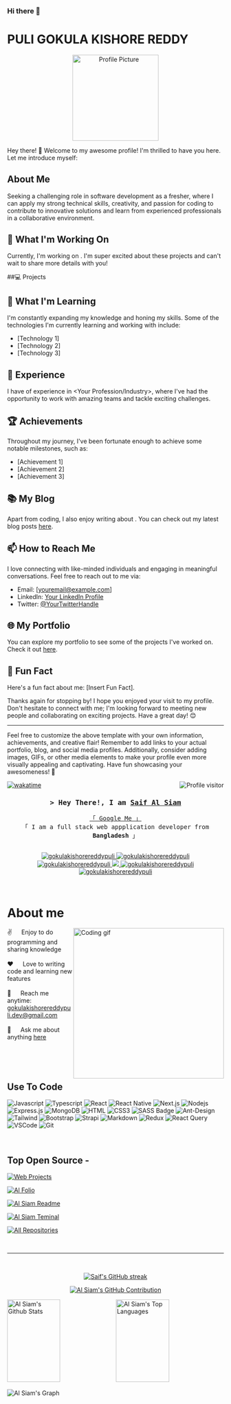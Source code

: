 ### Hi there 👋
<!---

**gokulakishorereddypuli/gokulakishorereddypuli** is a ✨ _special_ ✨ repository because its `README.md` (this file) appears on your GitHub profile.

Here are some ideas to get you started:

- 🔭 I’m currently working on ...
- 🌱 I’m currently learning ...
- 👯 I’m looking to collaborate on ...
- 🤔 I’m looking for help with ...
- 💬 Ask me about ...
- 📫 How to reach me: ...
- 😄 Pronouns: ...
- ⚡ Fun fact: ...

![Github stats](https://github-readme-stats.vercel.app/api?username=gokulakishorereddypuli)


![counter](https://[YourEndpoint].m.pipedream.net) --->

# PULI GOKULA KISHORE REDDY

<p align="center">
  <img src="https://media.licdn.com/dms/image/D4D03AQHgurzwm1xmzw/profile-displayphoto-shrink_200_200/0/1678291616931?e=1695859200&v=beta&t=JSaKTb72RDKXqyJaqQd2hr3N_hC8Xg8pmoE2z2TgMsw" width="200" height="200" alt="Profile Picture" style="border:50">
</p>

Hey there! 👋 Welcome to my awesome profile! I'm thrilled to have you here. Let me introduce myself:

## About Me
Seeking a challenging role in software development as a fresher, where I can apply my strong technical skills, creativity, and passion for coding to contribute to innovative solutions and learn from experienced professionals in a collaborative environment.

## 🔭 What I'm Working On

Currently, I'm working on <Briefly describe your ongoing projects or focus areas>. I'm super excited about these projects and can't wait to share more details with you!

##💻 Projects


## 🌱 What I'm Learning

I'm constantly expanding my knowledge and honing my skills. Some of the technologies I'm currently learning and working with include:

- [Technology 1]
- [Technology 2]
- [Technology 3]

## 💼 Experience

I have <X years> of experience in <Your Profession/Industry>, where I've had the opportunity to work with amazing teams and tackle exciting challenges.

## 🏆 Achievements

Throughout my journey, I've been fortunate enough to achieve some notable milestones, such as:

- [Achievement 1]
- [Achievement 2]
- [Achievement 3]

## 📚 My Blog

Apart from coding, I also enjoy writing about <Your Blog Topics>. You can check out my latest blog posts [here](https://yourblogwebsite.com).

## 📫 How to Reach Me

I love connecting with like-minded individuals and engaging in meaningful conversations. Feel free to reach out to me via:

- Email: [youremail@example.com]
- LinkedIn: [Your LinkedIn Profile](https://www.linkedin.com/in/puli-gokula-kishore-reddy/)
- Twitter: [@YourTwitterHandle](https://twitter.com/yourtwitterhandle)

## 🌐 My Portfolio

You can explore my portfolio to see some of the projects I've worked on. Check it out [here](https://yourportfoliowebsite.com).

## 🚀 Fun Fact

Here's a fun fact about me: [Insert Fun Fact].

Thanks again for stopping by! I hope you enjoyed your visit to my profile. Don't hesitate to connect with me; I'm looking forward to meeting new people and collaborating on exciting projects. Have a great day! 😊

---

Feel free to customize the above template with your own information, achievements, and creative flair! Remember to add links to your actual portfolio, blog, and social media profiles. Additionally, consider adding images, GIFs, or other media elements to make your profile even more visually appealing and captivating. Have fun showcasing your awesomeness! 🎉




<!--
<h2 align="center">
  Welcome to Al Siam World!
  <img src="https://media.giphy.com/media/hvRJCLFzcasrR4ia7z/giphy.gif" width="28">
</h2>
-->

<!--
<p align="center">
  <a href="https://github.com/gokulakishorereddypuli"><img src="https://readme-typing-svg.herokuapp.com/?lines=Self%20Taught%20Programmer;Front%20End%20Developer;1.5%2B%20years%20of%20coding%20experience;Always%20learning%20new%20things&center=true&width=380&height=45"></a>
</p>

 -->

<a href="https://komarev.com/ghpvc/?username=gokulakishorereddypuli">
  <img align="right" src="https://komarev.com/ghpvc/?username=gokulakishorereddypuli&label=Visitors&color=0e75b6&style=flat" alt="Profile visitor" />
</a>


[![wakatime](https://wakatime.com/badge/user/eebb3dd8-d9b2-40de-9b88-6fd6cac99dbc.svg)](https://wakatime.com/@eebb3dd8-d9b2-40de-9b88-6fd6cac99dbc)

<!-- Intro  -->
<h3 align="center">
        <samp>&gt; Hey There!, I am
                <b><a target="_blank" href="https://gokulakishorereddypuli.com">Saif Al Siam</a></b>
        </samp>
</h3>


<p align="center"> 
  <samp>
    <a href="https://www.google.com/search?q=Saif+Al+Siam">「 Google Me 」</a>
    <br>
    「 I am a full stack web appplication developer from <b>Bangladesh</b> 」
    <br>
    <br>
  </samp>
</p>

<p align="center">
 <a href="https://gokulakishorereddypuli.com" target="blank">
  <img src="https://img.shields.io/badge/Website-DC143C?style=for-the-badge&logo=medium&logoColor=white" alt="gokulakishorereddypuli" />
 </a>
 <a href="https://linkedin.com/in/saifgokulakishorereddypuli" target="_blank">
  <img src="https://img.shields.io/badge/LinkedIn-0077B5?style=for-the-badge&logo=linkedin&logoColor=white" alt="gokulakishorereddypuli"/>
 </a>
 <a href="https://dev.to/gokulakishorereddypuli" target="_blank">
  <img src="https://img.shields.io/badge/dev.to-0A0A0A?style=for-the-badge&logo=dev.to&logoColor=white" alt="gokulakishorereddypuli" />
 </a>
 <a href="https://twitter.com/gokulakishorereddypuli_dev" target="_blank">
  <img src="https://img.shields.io/badge/Twitter-1DA1F2?style=for-the-badge&logo=twitter&logoColor=white" />
 </a>
 <a href="https://instagram.com/gokulakishorereddypuli.dev" target="_blank">
  <img src="https://img.shields.io/badge/Instagram-fe4164?style=for-the-badge&logo=instagram&logoColor=white" alt="gokulakishorereddypuli" />
 </a> 
 <a href="https://facebook.com/gokulakishorereddypuli.dev" target="_blank">
  <img src="https://img.shields.io/badge/Facebook-20BEFF?&style=for-the-badge&logo=facebook&logoColor=white" alt="gokulakishorereddypuli"  />
  </a> 
</p>
<br />

<!-- About Section -->
 # About me
 
<p>
 <img align="right" width="350" src="/assets/programmer.gif" alt="Coding gif" />
  
 ✌️ &emsp; Enjoy to do programming and sharing knowledge <br/><br/>
 ❤️ &emsp; Love to writing code and learning new features<br/><br/>
 📧 &emsp; Reach me anytime: gokulakishorereddypuli.dev@gmail.com<br/><br/>
 💬 &emsp; Ask me about anything [here](https://github.com/gokulakishorereddypuli/gokulakishorereddypuli/issues)

</p>

<br/>
<br/>
<br/>

## Use To Code

![Javascript](https://img.shields.io/badge/Javascript-F0DB4F?style=for-the-badge&labelColor=black&logo=javascript&logoColor=F0DB4F)
![Typescript](https://img.shields.io/badge/Typescript-007acc?style=for-the-badge&labelColor=black&logo=typescript&logoColor=007acc)
![React](https://img.shields.io/badge/-React-61DBFB?style=for-the-badge&labelColor=black&logo=react&logoColor=61DBFB)
![React Native](https://img.shields.io/badge/React_Native-20232A?style=for-the-badge&logo=react&logoColor=61DAFB)
![Next.js](https://img.shields.io/badge/next.js-000000?style=for-the-badge&logo=nextdotjs&logoColor=white)
![Nodejs](https://img.shields.io/badge/Nodejs-3C873A?style=for-the-badge&labelColor=black&logo=node.js&logoColor=3C873A)
![Express.js](https://img.shields.io/badge/Express.js-000000?style=for-the-badge&logo=express&logoColor=white)
![MongoDB](https://img.shields.io/badge/MongoDB-4EA94B?style=for-the-badge&logo=mongodb&logoColor=white)
![HTML](https://img.shields.io/badge/HTML5-E34F26?style=for-the-badge&logo=html5&logoColor=white)
![CSS3](https://img.shields.io/badge/CSS3-1572B6?style=for-the-badge&logo=css3&logoColor=white)
![SASS Badge](https://img.shields.io/badge/Sass-CC6699?style=for-the-badge&logo=sass&logoColor=white)
![Ant-Design](https://img.shields.io/badge/AntDesign-0170FE?style=for-the-badge&logo=antdesign&logoColor=white)
![Tailwind](https://img.shields.io/badge/Tailwind_CSS-092749?style=for-the-badge&logo=tailwindcss&logoColor=06B6D4&labelColor=000000)
![Bootstrap](https://img.shields.io/badge/Bootstrap-563D7C?style=for-the-badge&logo=bootstrap&logoColor=white)
![Strapi](https://img.shields.io/badge/strapi-2E7EEA?style=for-the-badge&logo=strapi&logoColor=white)
![Markdown](https://img.shields.io/badge/Markdown-000000?style=for-the-badge&logo=markdown&logoColor=white)
![Redux](https://img.shields.io/badge/Redux-593D88?style=for-the-badge&logo=redux&logoColor=white)
![React Query](https://img.shields.io/badge/-React_Query-FF4154?style=for-the-badge&logo=react%20query&logoColor=white)
![VSCode](https://img.shields.io/badge/Visual_Studio-0078d7?style=for-the-badge&logo=visual%20studio&logoColor=white)
![Git](https://img.shields.io/badge/Git-F05032?style=for-the-badge&logo=git&logoColor=white)

<br/>

## Top Open Source -
[![Web Projects](https://github-readme-stats.vercel.app/api/pin/?username=gokulakishorereddypuli&repo=easyinternships.in&border_color=7F3FBF&bg_color=0D1117&title_color=C9D1D9&text_color=8B949E&icon_color=7F3FBF)](https://github.com/gokulakishorereddypuli/https://github.com/gokulakishorereddypuli/easyinternships.in)

[![Al Folio](https://github-readme-stats.vercel.app/api/pin/?username=gokulakishorereddypuli&repo=TestMaster-&border_color=7F3FBF&bg_color=0D1117&title_color=C9D1D9&text_color=8B949E&icon_color=7F3FBF)]([https://github.com/gokulakishorereddypuli/al-folio](https://github.com/gokulakishorereddypuli/TestMaster-))

[![Al Siam Readme](https://github-readme-stats.vercel.app/api/pin/?username=gokulakishorereddypuli&repo=AirQualityIndex&border_color=7F3FBF&bg_color=0D1117&title_color=C9D1D9&text_color=8B949E&icon_color=7F3FBF)](https://github.com/gokulakishorereddypuli/AirQualityIndex)

[![Al Siam Teminal](https://github-readme-stats.vercel.app/api/pin/?username=gokulakishorereddypuli&repo=gokulakishorereddypuli.github.io&border_color=7F3FBF&bg_color=0D1117&title_color=C9D1D9&text_color=8B949E&icon_color=7F3FBF)](https://github.com/gokulakishorereddypuli/gokulakishorereddypuli.github.io)

<p align="left">
  <a href="https://github.com/gokulakishorereddypuli?tab=repositories" target="_blank"><img alt="All Repositories" title="All Repositories" src="https://img.shields.io/badge/-All%20Repos-2962FF?style=for-the-badge&logo=koding&logoColor=white"/></a>
</p>

<br/>
<hr/>
<br/>

<p align="center">
  <a href="https://github.com/gokulakishorereddypuli">
    <img src="https://github-readme-streak-stats.herokuapp.com/?user=gokulakishorereddypuli&theme=radical&border=7F3FBF&background=0D1117" alt="Saif's GitHub streak"/>
  </a>
</p>

<p align="center">
  <a href="https://github.com/gokulakishorereddypuli">
    <img src="https://github-profile-summary-cards.vercel.app/api/cards/profile-details?username=gokulakishorereddypuli&theme=radical" alt="Al Siam's GitHub Contribution"/>
  </a>
</p>

<a> 
    <a href="https://github.com/gokulakishorereddypuli"><img alt="Al Siam's Github Stats" src="https://denvercoder1-github-readme-stats.vercel.app/api?username=gokulakishorereddypuli&show_icons=true&count_private=true&theme=react&border_color=7F3FBF&bg_color=0D1117&title_color=F85D7F&icon_color=F8D866" height="192px" width="49.5%"/></a>
  <a href="https://github.com/gokulakishorereddypuli"><img alt="Al Siam's Top Languages" src="https://denvercoder1-github-readme-stats.vercel.app/api/top-langs/?username=gokulakishorereddypuli&langs_count=8&layout=compact&theme=react&border_color=7F3FBF&bg_color=0D1117&title_color=F85D7F&icon_color=F8D866" height="192px" width="49.5%"/></a>
  <br/>
</a>


![Al Siam's Graph](https://github-readme-activity-graph.cyclic.app/graph?username=gokulakishorereddypuli&custom_title=Al%20Siam's%20GitHub%20Activity%20Graph&bg_color=0D1117&color=7F3FBF&line=7F3FBF&point=7F3FBF&area_color=FFFFFF&title_color=FFFFFF&area=true)

